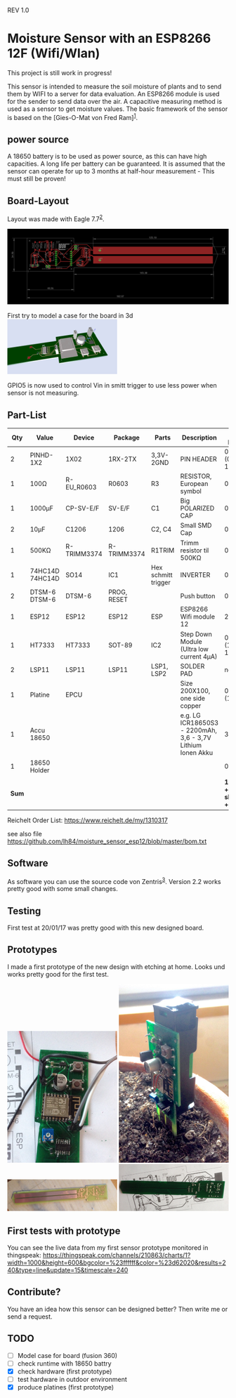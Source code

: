 REV 1.0

# Moisture Sensor with an ESP8266 12F (Wifi/Wlan)

This project is still work in progress!

This sensor is intended to measure the soil moisture of plants and to send them by WIFI to a server for data evaluation. An ESP8266 module is used for the sender to send data over the air. A capacitive measuring method is used as a sensor to get moisture values. The basic framework of the sensor is based on the [Gies-O-Mat von Fred Ram]<sup>[1]</sup>.

## power source

A 18650 battery is to be used as power source, as this can have high capacities. A long life per battery can be guaranteed. It is assumed that the sensor can operate for up to 3 months at half-hour measurement - This must still be proven!

## Board-Layout

Layout was made with Eagle 7.7<sup>[2]</sup>.

![Board](https://raw.githubusercontent.com/lh84/moisture_sensor_esp12/master/images/v1/sensor.png)

First try to model a case for the board in 3d
<img src="https://github.com/lh84/moisture_sensor_esp12/blob/master/export/ecad-io%20.png?raw=true" width="250">

GPIO5 is now used to control Vin in smitt trigger to use less power when sensor is not measuring.

## Part-List

| Qty | Value           | Device      | Package     | Parts               | Description                              | Price per pc     | Order-Link                                                                                                                                             | 
|-----|-----------------|-------------|-------------|---------------------|------------------------------------------|------------|--------------------------------------------------------------------------------------------------------------------------------------------------| 
| 2   | PINHD-1X2       | 1X02        | 1RX-2TX     | 3,3V-2GND           | PIN HEADER                               | 0,28 € (0,71 € / 10pc) | https://www.reichelt.de/Buchsenleisten/MPE-115-1-010/3/index.html?ACTION=3&LA=2&ARTICLE=119955&GROUPID=7435&artnr=MPE+115-1-010&SEARCH=%252A     | 
| 1   | 100Ω             |  R-EU_R0603 | R0603       | R3                  | RESISTOR, European symbol                | 0,02 €   | https://www.reichelt.de/SMD-0603-von-0-bis-910-Ohm/RND-0603-1-100/3/index.html?ACTION=3&LA=5&ARTICLE=183013&GROUPID=7967&artnr=RND+0603+1+100    | 
| 1   | 1000µF          | CP-SV-E/F   | SV-E/F      | C1                  |  Big POLARIZED CAP                       | 0,32 €  | https://www.reichelt.de/Elkos-SMD-Low-ESR-105-C/VF-1000-6-3-P-F/3/index.html?ACTION=3&LA=5&ARTICLE=109181&GROUPID=4001&artnr=VF+1000%2F6%2C3+P-F | 
| 2   | 10µF            | C1206       | 1206        | C2, C4              | Small SMD Cap                            | 0,07 €   | https://www.reichelt.de/Vielschicht-SMD-G1206/X7R-G1206-10-16/3/index.html?ACTION=3&LA=5&ARTICLE=89740&GROUPID=8049&artnr=X7R-G1206+10%2F16      | 
| 1   | 500KΩ            | R-TRIMM3374 | R-TRIMM3374 | R1TRIM              | Trimm resistor til 500KΩ                 | 0,67 €  | https://www.reichelt.de/Miniaturtrimmer/23B-500K/3/index.html?ACTION=3&GROUPID=3131&ARTICLE=146090&OFFSET=16&                                    | 
| 1   | 74HC14D 74HC14D | SO14        | IC1         | Hex schmitt trigger | INVERTER                                 | 0,18 €  | https://www.reichelt.de/ICs-74HC-SMD/SMD-HC-14/3/index.html?ACTION=3&GROUPID=2931&ARTICLE=18640&SEARCH=74HC14&OFFSET=16&                         | 
| 2   | DTSM-6  DTSM-6  | DTSM-6      | PROG, RESET |                     | Push button                              | 0,24 €  | https://www.reichelt.de/Kurzhubtaster/TASTER-9314/3/index.html?ACTION=3&GROUPID=7587&ARTICLE=44510&OFFSET=500&                                   | 
| 1   | ESP12           | ESP12       | ESP12       | ESP                 | ESP8266 Wifi module 12                   | 2,54 €  | https://www.aliexpress.com/item/1-pcs-x-ESP-12F-ESP8266-ESP-12F-Remote-Serial-Port-WIFI-Transceiver-Wireless-Module-UNO/32581210212.html         | 
| 1   | HT7333          | HT7333      | SOT-89      | IC2                 | Step Down Module (Ultra low current 4µA) | 0,12 € (1,18€ / 10pc) | https://www.aliexpress.com/item/10PCS-HT7333-A-SOT89-HT7333-1-SOT-89-HT7333A-1-7333-1-SMD-7333A-1-new/32531141419.html                           | 
| 2   | LSP11           | LSP11       | LSP11       | LSP1, LSP2          | SOLDER PAD                               | no costs   |                                                                                                                                                  | 
| 1   | Platine         | EPCU        |             |                     | Size 200X100, one side copper            | 0,58 € (1,75 €) | https://www.reichelt.de/Platinenzuschnitte/EPCU-200X100/3/index.html?ACTION=3&LA=2&ARTICLE=7408&GROUPID=7783&artnr=EPCU+200X100&SEARCH=%252A     |
| 1 | Accu 18650       |         |             |                     | e.g. LG ICR18650S3 - 2200mAh, 3,6 - 3,7V Lithium Ionen Akku | 3,95 € | https://www.akkuteile.de/lg-icr18650s3-2200mah/a-100629 |
| 1 |  18650 Holder     |         |             |                     | | 0,44 € | https://de.aliexpress.com/item/Hot-With-Wire-Lead-Plastic-18650-Battery-3-7V-Clip-Holder-Storage-Box-Case-Cheap-Sale/32458234409.html |
||
|**Sum**||||||**10,00€ + shipping + work**||


Reichelt Order List: https://www.reichelt.de/my/1310317

see also file https://github.com/lh84/moisture_sensor_esp12/blob/master/bom.txt

## Software

As software you can use the source code von Zentris<sup>[3]</sup>. Version 2.2 works pretty good with some small changes.

## Testing

First test at 20/01/17 was pretty good with this new designed board.

## Prototypes

I made a first prototype of the new design with etching at home. Looks und works pretty good for the first test.

<img src="https://github.com/lh84/moisture_sensor_esp12/blob/master/images/v1/first-prototype3.jpg?raw=true" width="250">
<img src="https://github.com/lh84/moisture_sensor_esp12/blob/master/images/v1/sensor_in_soil.jpeg?raw=true" width="250">
<img src="https://github.com/lh84/moisture_sensor_esp12/blob/master/images/v1/first-prototype.jpg?raw=true" width="250">
<img src="https://github.com/lh84/moisture_sensor_esp12/blob/master/images/v1/first-prototype2.jpg?raw=true" width="250">

## First tests with prototype

You can see the live data from my first sensor prototype monitored in thingspeak:
https://thingspeak.com/channels/210863/charts/1?width=1000&height=600&bgcolor=%23ffffff&color=%23d62020&results=240&type=line&update=15&timescale=240


## Contribute?

You have an idea how this sensor can be designed better? Then write me or send a request.

## TODO

- [ ] Model case for board (fusion 360)
- [ ] check runtime with 18650 battry
- [x] check hardware (first prototype)
- [ ] test hardware in outdoor environment
- [X] produce platines (first prototype)

[1]: https://www.mikrocontroller.net/topic/335407
[2]: https://cadsoft.io/de/
[3]: https://github.com/Zentris/erdfeuchtemessung
